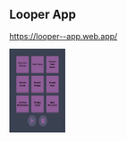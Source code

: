 ## Looper App

https://looper--app.web.app/


<img src="https://github.com/noymashat/looper/blob/master/public/image.png" width="100" height="150">
